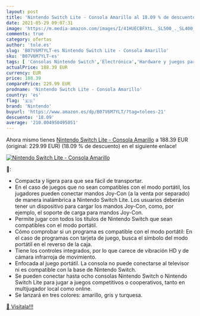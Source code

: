 ```yaml
---
layout: post
title: 'Nintendo Switch Lite - Consola Amarillo al 18.09 % de descuento'
date: 2021-05-29 09:07:31
image: 'https://m.media-amazon.com/images/I/41HUECBFXtL._SL500_._SL400_.jpg'
comments: true
category: ofertas
author: 'tole.es'
slug: 'B07V6M7YLT-es Nintendo Switch Lite - Consola Amarillo'
sku: 'B07V6M7YLT-es'
tags: [ 'Consolas Nintendo Switch','Electrónica','Hardware y juegos para Nintendo Switch','Videojuegos','nintendo', ]
actualPrice: 188.39 EUR
currency: EUR
price: 188.39
comparePrice: 229.99 EUR
prodname: 'Nintendo Switch Lite - Consola Amarillo'
country: 'es'
flag: '🇪🇸'
brand: 'Nintendo'
buyurl: 'https://www.amazon.es/dp/B07V6M7YLT/?tag=tolees-21'
descuento: '18.09'
average: '210.004950495051'
---
```


Ahora mismo tienes [Nintendo Switch Lite - Consola Amarillo](https://www.amazon.es/dp/B07V6M7YLT/?tag=tolees-21) a 188.39 EUR (original: 229.99 EUR) (18.09 %  de descuento) en el siguiente enlace!

[![Nintendo Switch Lite - Consola Amarillo](https://m.media-amazon.com/images/I/41HUECBFXtL._SL500_._SL400_.jpg)](https://www.amazon.es/dp/B07V6M7YLT/?tag=tolees-21)

🔎:

- Compacta y ligera para que sea fácil de transportar.
- En el caso de juegos que no sean compatibles con el modo portátil, los jugadores pueden conectar mandos Joy-Con (a la venta por separado) de manera inalámbrica a Nintendo Switch Lite. Los usuarios deberán tener un dispositivo para cargar los mandos Joy-Con, como, por ejemplo, el soporte de carga para mandos Joy-Con.
- Permite jugar con todos los títulos de Nintendo Switch que sean compatibles con el modo portátil.
- Cómo comprobar si un programa es compatible con el modo portátil: En el caso de programas con tarjeta de juego, busca el símbolo del modo portátil en el reverso de la caja.
- Tiene los controles integrados, por lo que carece de vibración HD y de cámara infrarroja de movimiento.
- Enfocada al juego portátil. La consola no puede conectarse al televisor ni es compatible con la base de Nintendo Switch.
- Se pueden conectar hasta ocho consolas Nintendo Switch o Nintendo Switch Lite para jugar a juegos competitivos o cooperativos, tanto en multijugador local como online.
- Se lanzará en tres colores: amarillo, gris y turquesa.

[🛒 Visítala!!!](https://www.amazon.es/dp/B07V6M7YLT/?tag=tolees-21)
